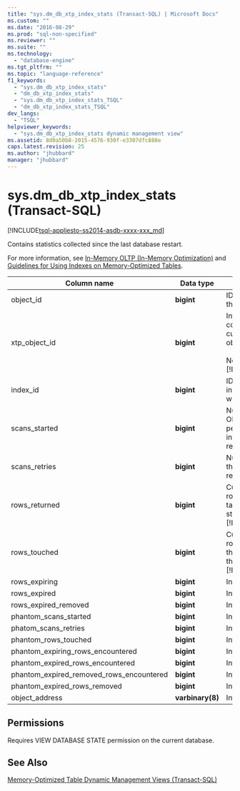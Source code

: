 ```yaml
---
title: "sys.dm_db_xtp_index_stats (Transact-SQL) | Microsoft Docs"
ms.custom: ""
ms.date: "2016-08-29"
ms.prod: "sql-non-specified"
ms.reviewer: ""
ms.suite: ""
ms.technology: 
  - "database-engine"
ms.tgt_pltfrm: ""
ms.topic: "language-reference"
f1_keywords: 
  - "sys.dm_db_xtp_index_stats"
  - "dm_db_xtp_index_stats"
  - "sys.dm_db_xtp_index_stats_TSQL"
  - "dm_db_xtp_index_stats_TSQL"
dev_langs: 
  - "TSQL"
helpviewer_keywords: 
  - "sys.dm_db_xtp_index_stats dynamic management view"
ms.assetid: 8d0a50b8-2015-4576-930f-e3307dfc888e
caps.latest.revision: 25
ms.author: "jhubbard"
manager: "jhubbard"
---
```

# sys.dm_db_xtp_index_stats (Transact-SQL)
[!INCLUDE[tsql-appliesto-ss2014-asdb-xxxx-xxx_md](../../../relational-databases/extended-events/includes/tsql-appliesto-ss2014-asdb-xxxx-xxx-md.md)]

  Contains statistics collected since the last database restart.  
  
 For more information, see [In-Memory OLTP &#40;In-Memory Optimization&#41;](../../../relational-databases/in-memory-oltp/in-memory-oltp-in-memory-optimization.md) and [Guidelines for Using Indexes on Memory-Optimized Tables](http://msdn.microsoft.com/library/16ef63a4-367a-46ac-917d-9eebc81ab29b).  

  
|Column name|Data type|Description|  
|-----------------|---------------|-----------------|  
|object_id|**bigint**|ID of the object to which this index belongs.|  
|xtp_object_id|**bigint**|Internal ID corresponding to the current version of the object.<br /><br /> Note: Applies to [!INCLUDE[ssSQL15](../../../analysis-services/powershell/includes/sssql15-md.md)].|  
|index_id|**bigint**|ID of the index. The index_id is unique only within the object.|  
|scans_started|**bigint**|Number of In-Memory OLTP index scans performed. Every select, insert, update, or delete requires an index scan.|  
|scans_retries|**bigint**|Number of index scans that needed to be retried,|  
|rows_returned|**bigint**|Cumulative number of rows returned since the table was created or the start of [!INCLUDE[ssNoVersion](../../../advanced-analytics/r-services/includes/ssnoversion-md.md)].|  
|rows_touched|**bigint**|Cumulative number of rows accessed since the table was created or the start of [!INCLUDE[ssNoVersion](../../../advanced-analytics/r-services/includes/ssnoversion-md.md)].|  
|rows_expiring|**bigint**|Internal use only.|  
|rows_expired|**bigint**|Internal use only.|  
|rows_expired_removed|**bigint**|Internal use only.|  
|phantom_scans_started|**bigint**|Internal use only.|  
|phatom_scans_retries|**bigint**|Internal use only.|  
|phantom_rows_touched|**bigint**|Internal use only.|  
|phantom_expiring_rows_encountered|**bigint**|Internal use only.|  
|phantom_expired_rows_encountered|**bigint**|Internal use only.|  
|phantom_expired_removed_rows_encountered|**bigint**|Internal use only.|  
|phantom_expired_rows_removed|**bigint**|Internal use only.|  
|object_address|**varbinary(8)**|Internal use only.|  
  
## Permissions  
 Requires VIEW DATABASE STATE permission on the current database.  
  
## See Also  
 [Memory-Optimized Table Dynamic Management Views &#40;Transact-SQL&#41;](../../../relational-databases/reference/system-dynamic-management-views/memory-optimized-table-dynamic-management-views-transact-sql.md)  
  
  